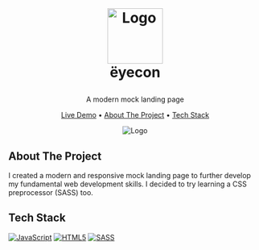 <br />
<h1>
<p align="center">
  <img src="https://github.com/johnsonduong/rock-paper-scissors/blob/main/images/favicon.png?raw=true" alt="Logo" width="110" height="110">
  <br>ëyecon
</h1>
<p align="center">
    A modern mock landing page
    <br />
    </p>
</p>
<p align="center">
<a href="https://johnsonduong.github.io/eyecon/" target="_blank">Live Demo</a> •
  <a href="#about-the-project">About The Project</a> •
  <a href="#tech-stack">Tech Stack</a>
</p>  

<p align="center">
  
<img src="https://github.com/johnsonduong/rock-paper-scissors/blob/main/images/rockpaperscissors.png?raw=true" alt="Logo" >
</p>                                                                                                                             
                                                                                                                                                      
## About The Project
I created a modern and responsive mock landing page to further develop my fundamental web development skills. I decided to try learning a CSS preprocessor (SASS) too.

## Tech Stack
  <a href="" target="_blank"><img alt="JavaScript" src="https://img.shields.io/badge/javascript-%23323330.svg?style=for-the-badge&logo=javascript&logoColor=%23F7DF1E"></a>
    <a href="" target="_blank"><img alt="HTML5" src="https://img.shields.io/badge/html5-%23E34F26.svg?style=for-the-badge&logo=html5&logoColor=white"></a>
    <a href="" target="_blank"><img alt="SASS" src="https://img.shields.io/badge/SASS-hotpink.svg?style=for-the-badge&logo=SASS&logoColor=white"></a>
